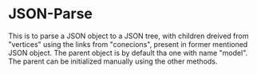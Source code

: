 # JSON-Parse
This is to parse a JSON object to a JSON tree, with children dreived from "vertices" using the links from "conecions", present in former mentioned JSON object. 
The parent object is by default tha one with name "model". The parent can be initialized manually using the other methods.
